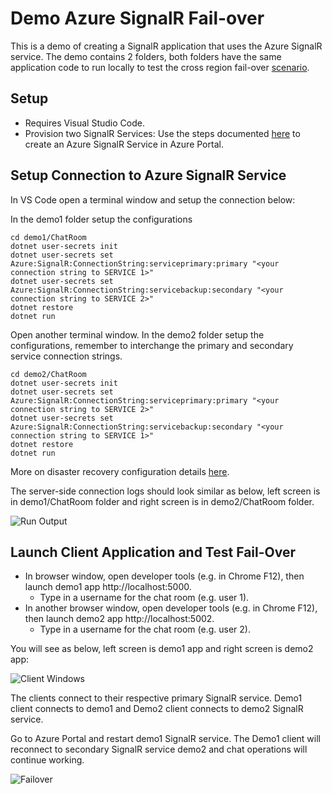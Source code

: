 # Demo Azure SignalR Fail-over

This is a demo of creating a SignalR application that uses the Azure SignalR service. The demo contains 2 folders, both folders have the same application code to run locally to test the cross region fail-over [scenario](https://docs.microsoft.com/en-us/azure/azure-signalr/signalr-howto-scale-multi-instances#configuration-in-cross-region-scenarios).

## Setup

- Requires Visual Studio Code.
- Provision two SignalR Services: Use the steps documented [here](https://docs.microsoft.com/en-us/azure/azure-signalr/signalr-quickstart-dotnet-core#create-an-azure-signalr-resource) to create an Azure SignalR Service in Azure Portal.

## Setup Connection to Azure SignalR Service

In VS Code open a terminal window and setup the connection below:

In the demo1 folder setup the configurations

```
cd demo1/ChatRoom
dotnet user-secrets init
dotnet user-secrets set Azure:SignalR:ConnectionString:serviceprimary:primary "<your connection string to SERVICE 1>"
dotnet user-secrets set Azure:SignalR:ConnectionString:servicebackup:secondary "<your connection string to SERVICE 2>"
dotnet restore
dotnet run
```

Open another terminal window.
In the demo2 folder setup the configurations, remember to interchange the primary and secondary service connection strings.

```
cd demo2/ChatRoom
dotnet user-secrets init
dotnet user-secrets set Azure:SignalR:ConnectionString:serviceprimary:primary "<your connection string to SERVICE 2>"
dotnet user-secrets set Azure:SignalR:ConnectionString:servicebackup:secondary "<your connection string to SERVICE 1>"
dotnet restore
dotnet run
```

More on disaster recovery configuration details [here](https://docs.microsoft.com/en-us/azure/azure-signalr/signalr-concept-disaster-recovery#through-config).

The server-side connection logs should look similar as below, left screen is in demo1/ChatRoom folder and right screen is in demo2/ChatRoom folder.

![Run Output](/images/ss1.PNG)

## Launch Client Application and Test Fail-Over

- In browser window, open developer tools (e.g. in Chrome F12), then launch demo1 app http://localhost:5000. 
  - Type in a username for the chat room (e.g. user 1).
- In another browser window, open developer tools (e.g. in Chrome F12), then launch demo2 app http://localhost:5002. 
  - Type in a username for the chat room (e.g. user 2).

You will see as below, left screen is demo1 app and right screen is demo2 app:

![Client Windows](/images/ss2.PNG)

The clients connect to their respective primary SignalR service. Demo1 client connects to demo1 and Demo2 client connects to demo2 SignalR service.

Go to Azure Portal and restart demo1 SignalR service. The Demo1 client will reconnect to secondary SignalR service demo2 and chat operations will continue working.

![Failover](/images/ss3.PNG)